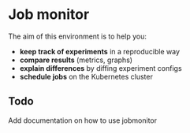 # Job monitor

The aim of this environment is to help you:

-   **keep track of experiments** in a reproducible way
-   **compare results** (metrics, graphs)
-   **explain differences** by diffing experiment configs
-   **schedule jobs** on the Kubernetes cluster

## Todo

Add documentation on how to use jobmonitor
